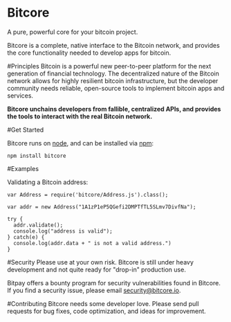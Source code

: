 Bitcore
=======

A pure, powerful core for your bitcoin project.

Bitcore is a complete, native interface to the Bitcoin network, and provides the core functionality needed to develop apps for bitcoin.

#Principles
Bitcoin is a powerful new peer-to-peer platform for the next generation of financial technology. The decentralized nature of the Bitcoin network allows for highly resilient bitcoin infrastructure, but the developer community needs reliable, open-source tools to implement bitcoin apps and services.

**Bitcore unchains developers from fallible, centralized APIs, and provides the tools to interact with the real Bitcoin network.**

#Get Started

Bitcore runs on [node](http://nodejs.org/), and can be installed via [npm](https://npmjs.org/):
```
npm install bitcore
```

#Examples

Validating a Bitcoin address:
```
var Address = require('bitcore/Address.js').class();

var addr = new Address("1A1zP1eP5QGefi2DMPTfTL5SLmv7DivfNa");

try {
  addr.validate();
  console.log("address is valid");
} catch(e) {
  console.log(addr.data + " is not a valid address.")
}
```

#Security
Please use at your own risk. Bitcore is still under heavy development and not quite ready for "drop-in" production use. 

Bitpay offers a bounty program for security vulnerabilities found in Bitcore. If you find a security issue, please email security@bitcore.io.

#Contributing
Bitcore needs some developer love. Please send pull requests for bug fixes, code optimization, and ideas for improvement.

